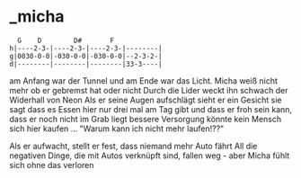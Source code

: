 # _micha

```
  G	   D	    D#	     F
h|----2-3-|----2-3-|----2-3-|--------|
g|0030-0-0|-030-0-0|-030-0-0|--2-3-2-|
d|--------|--------|--------|33-3----|
```

am Anfang war der Tunnel und am Ende war das Licht.
Micha weiß nicht mehr ob er gebremst hat oder nicht
Durch die Lider weckt ihn schwach der Widerhall von Neon
Als er seine Augen aufschlägt sieht er ein Gesicht
sie sagt dass es Essen hier nur drei mal am Tag gibt
und dass er froh sein kann, dass er noch nicht im Grab liegt
bessere Versorgung könnte kein Mensch sich hier kaufen
             ... "Warum kann ich nicht mehr laufen!??"


Als er aufwacht, stellt er fest, dass niemand mehr Auto fährt
All die negativen Dinge, die mit Autos verknüpft sind, fallen weg - aber Micha fühlt sich ohne das verloren

